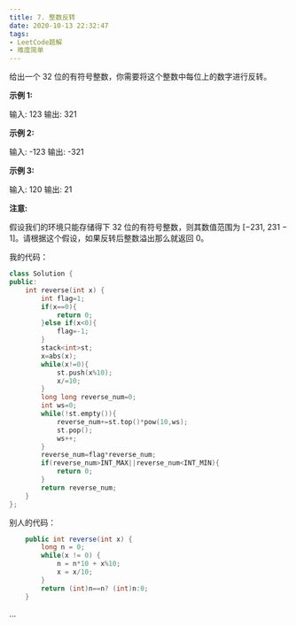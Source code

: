 ```yaml
---
title: 7. 整数反转
date: 2020-10-13 22:32:47
tags:
- LeetCode题解
- 难度简单
---
```


给出一个 32 位的有符号整数，你需要将这个整数中每位上的数字进行反转。

<!-- more -->

**示例 1:**

输入: 123
输出: 321

**示例 2:**

输入: -123
输出: -321

**示例 3:**

输入: 120
输出: 21

**注意:**

假设我们的环境只能存储得下 32 位的有符号整数，则其数值范围为 [−231,  231 − 1]。请根据这个假设，如果反转后整数溢出那么就返回 0。



我的代码：

```cpp
class Solution {
public:
    int reverse(int x) {
        int flag=1;
        if(x==0){
            return 0;
        }else if(x<0){
            flag=-1;
        }
        stack<int>st;
        x=abs(x);
        while(x!=0){
            st.push(x%10);
            x/=10;
        }
        long long reverse_num=0;
        int ws=0;
        while(!st.empty()){
            reverse_num+=st.top()*pow(10,ws);
            st.pop();
            ws++;
        }
        reverse_num=flag*reverse_num;
        if(reverse_num>INT_MAX||reverse_num<INT_MIN){
            return 0;
        }
        return reverse_num;
    }
};
```



别人的代码：

```java
    public int reverse(int x) {
        long n = 0;
        while(x != 0) {
            n = n*10 + x%10;
            x = x/10;
        }
        return (int)n==n? (int)n:0;
    }
```



...